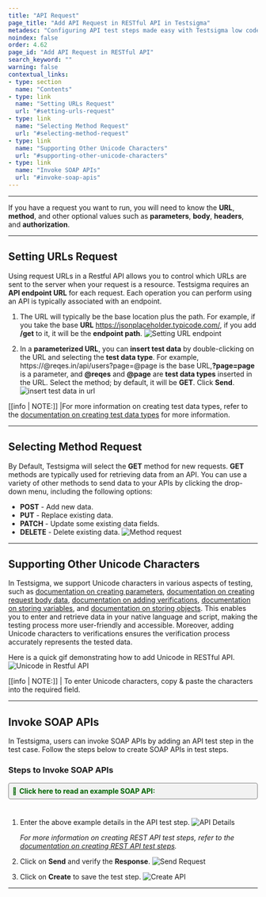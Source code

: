 ```yaml
---
title: "API Request"
page_title: "Add API Request in RESTful API in Testsigma"
metadesc: "Configuring API test steps made easy with Testsigma low code automation tool | Learn how to add API test steps to your Test Cases in Testsigma"
noindex: false
order: 4.62
page_id: "Add API Request in RESTful API"
search_keyword: ""
warning: false
contextual_links:
- type: section
  name: "Contents" 
- type: link
  name: "Setting URLs Request"
  url: "#setting-urls-request"
- type: link
  name: "Selecting Method Request"
  url: "#selecting-method-request"
- type: link
  name: "Supporting Other Unicode Characters"
  url: "#supporting-other-unicode-characters"
- type: link
  name: "Invoke SOAP APIs"
  url: "#invoke-soap-apis"
---
```


---

If you have a request you want to run, you will need to know the **URL**, **method**, and other optional values such as **parameters**, **body**, **headers**, and **authorization**.

---

## **Setting URLs Request**

Using request URLs in a Restful API allows you to control which URLs are sent to the server when your request is a resource. Testsigma requires an **API endpoint URL** for each request. Each operation you can perform using an API is typically associated with an endpoint.

1. The URL will typically be the base location plus the path. For example, if you take the base **URL**  https://jsonplaceholder.typicode.com/, if you add **/get** to it, it will be the **endpoint path**. ![Setting URL endpoint](https://s3.amazonaws.com/static-docs.testsigma.com/new_images/projects/overview/settingurls_restapi.png)

2. In a **parameterized URL**, you can **insert test data** by double-clicking on the URL and selecting the **test data type**. For example, https://@reqes.in/api/users?page=@page is the base URL,**?page=page** is a parameter, and **@reqes** and **@page** are **test data types** inserted in the URL. Select the method; by default, it will be **GET**. Click **Send**. ![insert test data in url](https://s3.amazonaws.com/static-docs.testsigma.com/new_images/projects/overview/settingurl_testdata_restapi.gif)

[[info | NOTE:]]
|For more information on creating test data types, refer to the [documentation on creating test data types](https://website.testsigma.com/docs/test-data/types/overview/) for more information.

---

## **Selecting Method Request**

By Default, Testsigma will select the **GET** method for new requests. **GET** methods are typically used for retrieving data from an API. You can use a variety of other methods to send data to your APIs by clicking the drop-down menu, including the following options:<br>
- **POST** - Add new data.<br>
- **PUT** - Replace existing data.<br>
- **PATCH** - Update some existing data fields.<br>
- **DELETE** - Delete existing data. ![Method request](https://s3.amazonaws.com/static-docs.testsigma.com/new_images/projects/overview/selectingmethods_restapi.png)
 
---

## **Supporting Other Unicode Characters**

In Testsigma, we support Unicode characters in various aspects of testing, such as [documentation on creating parameters](https://testsigma.com/docs/test-cases/create-steps-restapi/adding-parameters/), [documentation on creating request body data](https://testsigma.com/docs/test-cases/create-steps-restapi/add-body-data/), [documentation on adding verifications](https://testsigma.com/docs/test-cases/create-steps-restapi/verifications-request/), [documentation on storing variables](https://testsigma.com/docs/test-cases/create-steps-restapi/store-variables/), and [documentation on storing objects](https://testsigma.com/docs/test-cases/create-steps-restapi/stored-objects/). This enables you to enter and retrieve data in your native language and script, making the testing process more user-friendly and accessible. Moreover, adding Unicode characters to verifications ensures the verification process accurately represents the tested data.

Here is a quick gif demonstrating how to add Unicode in RESTful API.
![Unicode in Restful API](https://s3.amazonaws.com/static-docs.testsigma.com/new_images/projects/overview/Unicode.gif)

[[info | NOTE:]]
| To enter Unicode characters, copy & paste the characters into the required field.

---

## **Invoke SOAP APIs**

In Testsigma, users can invoke SOAP APIs by adding an API test step in the test case. Follow the steps below to create SOAP APIs in test steps.

### **Steps to Invoke SOAP APIs**

<details style="border: 1px solid gray; border-radius: 4px; padding: 0.5em; margin: 0.5em 0; background-color: #f2f2f2;">
  <summary style="color: darkgreen; font-weight: bold; list-style: none; font-size: 1em; cursor: pointer;" onclick="if(this.parentNode.open) this.parentNode.style.border='1px solid gray'; else this.parentNode.style.border='none';">
    <span style="margin-right: 5px;">📘</span>Click here to read an example SOAP API:
  </summary><br>
  Let's retrieve a list of countries using SOAP API.
  <br><br>
    🔍  <b>Request Configuration:</b><br>
  <ul style="font-size: .8em;">
    <li><b>Type:</b> POST</li>
    <li><b>Endpoint:</b> http://webservices.oorsprong.org/websamples.countryinfo/CountryInfoService.wso</li>
  </ul>
  
  <br>
   📝  <b>Request Body (XML):</b><br>
  <div style="position: relative;">
    <pre style="white-space: pre-wrap; font-size: .8em;"><code id="xmlCode">&lt;?xml version="1.0" encoding="utf-8"?&gt;
&lt;soap12:Envelope xmlns:soap12="http://www.w3.org/2003/05/soap-envelope"&gt;
  &lt;soap12:Body&gt;
    &lt;ListOfCountryNamesByName xmlns="http://www.oorsprong.org/websamples.countryinfo"&gt;
    &lt;/ListOfCountryNamesByName&gt;
  &lt;/soap12:Body&gt;
&lt;/soap12:Envelope&gt;</code></pre>
  </div>

  <br>
   🔑  <b>Headers:</b><br>
  <ul style="font-size: .8em;">
    <li><b>Key:</b> content-type</li>
    <li><b>Value:</b> text/xml; charset=utf-8</li>
  </ul>
</details>

<script>
function copyToClipboard(elementId) {
  var copyText = document.getElementById(elementId);
  var selection = window.getSelection();
  var range = document.createRange();
  range.selectNodeContents(copyText);
  selection.removeAllRanges();
  selection.addRange(range);
  document.execCommand('copy');
  selection.removeAllRanges();
  alert('XML code copied to clipboard!');
}
</script>


<br>

1. Enter the above example details in the API test step. 
![API Details](https://s3.amazonaws.com/static-docs.testsigma.com/new_images/projects/applications/sapidetails.png)

   *For more information on creating REST API test steps, refer to the [documentation on creating REST API test steps](https://testsigma.com/docs/test-cases/step-types/rest-api/).*

2. Click on **Send** and verify the **Response**. 
![Send Request](https://s3.amazonaws.com/static-docs.testsigma.com/new_images/projects/applications/sapisend.png)


3. Click on **Create** to save the test step. 
![Create API](https://s3.amazonaws.com/static-docs.testsigma.com/new_images/projects/applications/sapicreate.png)


---